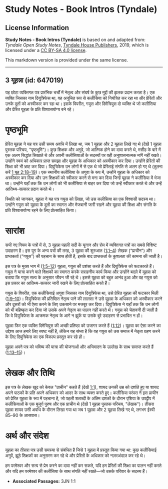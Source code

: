 # Study Notes - Book Intros (Tyndale)

## License Information

**Study Notes - Book Intros (Tyndale)** is based on and adapted from: _Tyndale Open Study Notes_, [Tyndale House Publishers](https://tyndaleopenresources.com/), 2019, which is licensed under a [CC BY-SA 4.0 license](https://creativecommons.org/licenses/by-sa/4.0/legalcode.en).

This markdown version is provided under the same license.



--------------------------------

## 3 यूहन्ना (id: 647019)

यह छोटा व्यक्तिगत पत्र प्रारंभिक चर्चों में नेतृत्व और संघर्ष के कुछ मुद्दों की झलक प्रदान करता है। एक व्यक्ति जिसका नाम दियुत्रिफेस था, वह अनुचित रूप से कलीसिया को नियंत्रित कर रहा था और प्रेरितों और उनके दूतों को अस्वीकार कर रहा था। इसके विपरीत, गयुस और दिमेत्रियुस दो व्यक्ति थे जो कलीसिया और प्रेरित यूहन्ना के प्रति विश्वासयोग्य बने रहे।

पृष्ठभूमि
=========

प्रेरित यूहन्ना ने यह पत्र उसी समय अवधि में लिखा था, जब 1 यूहन्ना और 2 यूहन्ना लिखे गए थे (देखें 1 यूहन्ना पुस्तक परिचय, "पृष्ठभूमि")। कुछ शिक्षक और अगुवे, जो आत्मिक होने का दावा करते थे, मसीह के बारे में एक अलग सिद्धांत सिखाते थे और अपनी कलीसियाओं के सदस्यों पर वही अनुशासनात्मक मांगें नहीं रखते। उन्होंने स्वयं को अधिकार प्राप्त समझा और यूहन्ना के अधिकार को अस्वीकार कर दिया। उन्होंने प्रेरितों की शिक्षा को भी भ्रष्ट कर दिया। दियुत्रिफेस उन लोगों में से एक थे जो प्रेरिताई संगति से अलग हो गए थे (तुलना करें [1 यूह 2:18–19](https://ref.ly/1John2:18-1John2:19))। एक स्थानीय कलीसिया के अगुवा के रूप में, उन्होंने यूहन्ना के अधिकार को अस्वीकार कर दिया और उन शिक्षकों को स्वीकार करने से मना कर दिया जिन्हें यूहन्ना ने कलीसिया में भेजा था। उन्होंने यहाँ तक कि उन लोगों को भी कलीसिया से बाहर कर दिया जो उन्हें स्वीकार करते थे और उन्हें आतिथ्य\-सत्कार प्रदान करते थे।

स्थिति को जानकर, यूहन्ना ने यह पत्र गयुस को लिखा, जो उस कलीसिया का एक विश्वासी सदस्य था। उन्होंने गयुस को यूहन्ना के दूतों का स्वागत और मेजबानी जारी रखने और यूहन्ना की शिक्षा और संगति के प्रति विश्वासयोग्य रहने के लिए प्रोत्साहित किया।

सारांश
======

सभी नए नियम के पत्रों में से, 3 यूहन्ना पहली सदी के यूनान और रोम में व्यक्तिगत पत्रों का सबसे विशिष्ट उदाहरण है। इस युग के अन्य पत्रों की तरह, 3 यूहन्ना की शुरुआत ([1:1–4](https://ref.ly/3John1:1-3John1:4)) लेखक (“प्राचीन”) और प्राप्तकर्ता (“गयुस”) की पहचान के साथ होती है, इसके बाद प्राप्तकर्ता के कुशलता की कामना की जाती है।

इस पत्र के मुख्य भाग में ([1:5–12](https://ref.ly/3John1:5-3John1:12)) यूहन्ना, गयुस की प्रशंसा करते हैं और दियुत्रिफेस को फटकारते हैं। गयुस ने यात्रा करने वाले शिक्षकों का स्वागत करके सराहनीय कार्य किया और उन्होंने बदले में यूहन्ना को बताया कि गयुस सत्य के अनुसार जीवन जी रहे थे। इससे यूहन्ना को बहुत आनंद हुआ और वह गयुस को इस प्रकार का आतिथ्य\-सत्कार जारी रखने के लिए प्रोत्साहित करते हैं।

गयुस के विपरीत, एक कलीसियाई अगुवा जिसका नाम दियुत्रिफेस था, उसे प्रेरित यूहन्ना की फटकार मिली ([1:9–10](https://ref.ly/3John1:9-3John1:10))। दियुत्रिफेस की प्रतिष्ठित नेतृत्व पाने की लालसा ने उसे यूहन्ना के अधिकार को अस्वीकार करने और दूसरों को भी ऐसा करने के लिए उकसाने पर मजबूर कर दिया। दियुत्रिफेस ने यहाँ तक कि उन लोगों को भी बहिष्कृत कर दिया जो उसके अपने नेतृत्व का पालन नहीं करते थे। गयुस को चेतावनी दी जाती है कि वे दियुत्रिफेस के आक्रमक नेतृत्व के आगे न झुकें या उसके बुरे उदाहरण से प्रभावित न हों।

यूहन्ना फिर एक व्यक्ति दिमेत्रियुस की अच्छी प्रतिष्ठा को उजागर करते हैं ([1:12](https://ref.ly/3John1:12))। यूहन्ना का ऐसा करने का उद्देश्य आज हमारे लिए स्पष्ट नहीं है, लेकिन यह संभव है कि वह गयुस को उस समाज में नेतृत्व ग्रहण करने के लिए दियुत्रिफेस का एक विकल्प प्रस्तुत कर रहे हों।

यूहन्ना अपने पत्र को भविष्य की यात्रा की योजनाओं और अभिवादन के उल्लेख के साथ समाप्त करते हैं ([1:13–15](https://ref.ly/3John1:13-3John1:15))।

लेखक और तिथि
============

इस पत्र के लेखक खुद को केवल "प्राचीन" कहते हैं (देखें [1:1](https://ref.ly/3John1:1)), शायद उनकी उम्र को दर्शाते हुए या शायद अपने पाठकों के प्रति अपने अधिकार को आदर के साथ व्यक्त करते हुए। कलीसिया परंपरा ने इस प्राचीन को प्रेरित यूहन्ना के रूप में पहचाना है, जो पहली शताब्दी के अंतिम दशकों के दौरान एशिया के उपद्वीप में कलीसियाओं के एक बुजुर्ग पुरुष और एक प्राचीन थे (देखें 1 यूहन्ना पुस्तक परिचय, "लेखक")। तीसरा यूहन्ना शायद उसी अवधि के दौरान लिखा गया था जब 1 यूहन्ना और 2 यूहन्ना लिखे गए थे, लगभग ईस्वी 85–90 के आसपास।

अर्थ और संदेश
=============

यूहन्ना का तीसरा पत्र उसी समस्या से संबंधित है जिसे 1 यूहन्ना में प्रस्तुत किया गया था: कुछ कलीसियाई अगुवें, झूठे शिक्षकों का अनुसरण कर रहे थे और प्रेरितों के अधिकार को नज़रअंदाज़ कर रहे थे। 

हम परमेश्वर और सत्य से प्रेम करने का दावा नहीं कर सकते, यदि हम प्रेरितों की शिक्षा का पालन नहीं करते और यदि हम परमेश्वर की कलीसिया के साथ संगति नहीं रखते—जो उसके परिवार के सदस्य हैं।

* **Associated Passages:** 3JN 1:1

